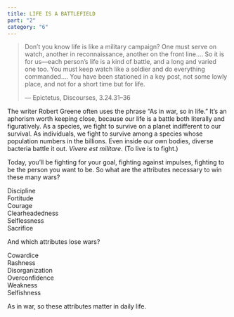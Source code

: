 ```yaml
---
title: LIFE IS A BATTLEFIELD
part: "2"
category: "6"
---
```


> Don’t you know life is like a military campaign? One must serve on watch, another in reconnaissance, another on the front line.... So it is for us—each person’s life is a kind of battle, and a long and varied one too. You must keep watch like a soldier and do everything commanded.... You have been stationed in a key post, not some lowly place, and not for a short time but for life.
>
> — Epictetus, Discourses, 3.24.31–36

The writer Robert Greene often uses the phrase “As in war, so in life.” It’s an aphorism worth keeping close, because our life is a battle both literally and figuratively. As a species, we fight to survive on a planet indifferent to our survival. As individuals, we fight to survive among a species whose population numbers in the billions. Even inside our own bodies, diverse bacteria battle it out. _Vivere est militare_. (To live is to fight.)

Today, you’ll be fighting for your goal, fighting against impulses, fighting to be the person you want to be. So what are the attributes necessary to win these many wars?

<aside>
Discipline <br>
Fortitude <br>
Courage <br>
Clearheadedness <br>
Selflessness <br>
Sacrifice
</aside>

And which attributes lose wars?

<aside>
Cowardice <br>
Rashness <br>
Disorganization <br>
Overconfidence <br>
Weakness <br>
Selfishness
</aside>

As in war, so these attributes matter in daily life.
